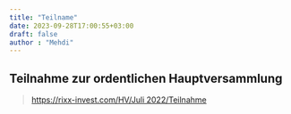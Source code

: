 ```yaml
---
title: "Teilname"
date: 2023-09-28T17:00:55+03:00
draft: false
author : "Mehdi"
---
```


## Teilnahme zur ordentlichen Hauptversammlung

>[https://rixx-invest.com/HV/Juli 2022/Teilnahme](https://rixx-invest-2022-o.hv-virtuell.de/)